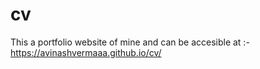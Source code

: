 # cv
This a portfolio website of mine and can be accesible at :- https://avinashvermaaa.github.io/cv/
